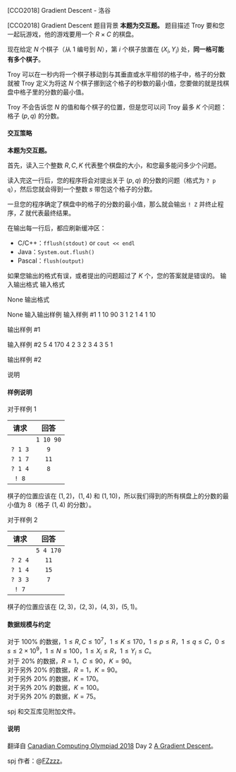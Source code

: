 



[CCO2018] Gradient Descent - 洛谷














[CCO2018] Gradient Descent
题目背景
**本题为交互题。**
题目描述
Troy 要和您一起玩游戏，他的游戏要用一个 $R \times C$ 的棋盘。

现在给定 $N$ 个棋子（从 $1$ 编号到 $N$），第 $i$ 个棋子放置在 $(X_i,Y_i)$ 处，**同一格可能有多个棋子**。

Troy 可以在一秒内将一个棋子移动到与其垂直或水平相邻的格子中，格子的分数就被 Troy 定义为将这 $N$ 个棋子挪到这个格子的秒数的最小值，您要做的就是找棋盘中格子里的分数的最小值。

Troy 不会告诉您 $N$ 的值和每个棋子的位置，但是您可以问 Troy 最多 $K$ 个问题：格子 $(p,q)$ 的分数。

#### 交互策略

**本题为交互题。**

首先，读入三个整数 $R,C,K$ 代表整个棋盘的大小，和您最多能问多少个问题。

读入完这一行后，您的程序将会对提出关于 $(p,q)$ 的分数的问题（格式为 `? p q`），然后您就会得到一个整数 $s$ 带包这个格子的分数。

一旦您的程序确定了棋盘中的格子的分数的最小值，那么就会输出 `! Z` 并终止程序，$Z$ 就代表最终结果。

在输出每一行后，都应刷新缓冲区：

- C/C++：`fflush(stdout)` or `cout << endl `
- Java：`System.out.flush() `
- Pascal：`flush(output)`

如果您输出的格式有误，或者提出的问题超过了 $K$ 个，您的答案就是错误的。
输入输出格式
输入格式

None
输出格式

None
输入输出样例
输入样例 #1
1 10 90 3
1 2
1 4
1 10

输出样例 #1

输入样例 #2
5 4 170 4
2 3
2 3
4 3
5 1

输出样例 #2

说明
#### 样例说明

对于样例 $1$

|请求|回答|
|:-:|:-:|
||`1 10 90`|
|`? 1 3`|`9`|
|`? 1 7`|`11`|
|`? 1 4`|`8`|
|`! 8`||

棋子的位置应该在 $(1,2)$，$(1,4)$ 和 $(1,10)$，所以我们得到的所有棋盘上的分数的最小值为 $8$（格子 $(1,4)$ 的分数）。

对于样例 $2$

|请求|回答|
|:-:|:-:|
||`5 4 170`|
|`? 2 4`|`11`|
|`? 1 4`|`15`|
|`? 3 3`|`7`|
|`! 7`||

棋子的位置应该在 $(2,3)$，$(2,3)$，$(4,3)$，$(5,1)$。

#### 数据规模与约定

对于 $100\%$ 的数据，$1 \le R,C \le 10^7$，$1 \le K \le 170$，$1 \le p\le R$，$1 \le q \le C$，$0 \le s \le 2 \times 10^9$，$1 \le N \le 100$，$1 \le X_i \le R$，$1 \le Y_i \le C$。           
对于 $20\%$ 的数据，$R=1$，$C \le 90$，$K=90$。     
对于另外 $20\%$ 的数据，$R=1$，$K=90$。        
对于另外 $20\%$ 的数据，$K = 170$。       
对于另外 $20\%$ 的数据，$K = 100$。          
对于另外 $20\%$ 的数据，$K=75$。

spj 和交互库见附加文件。

#### 说明

翻译自 [Canadian Computing Olympiad 2018](https://cemc.math.uwaterloo.ca/contests/computing/2018/) Day 2 [A Gradient Descent](https://cemc.math.uwaterloo.ca/contests/computing/2018/stage%202/day2.pdf)。

spj 作者：@[FZzzz](https://www.luogu.com.cn/user/174045)。







